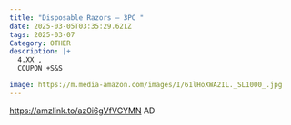 ```yaml
---
title: "Disposable Razors – 3PC "
date: 2025-03-05T03:35:29.621Z
tags: 2025-03-07
Category: OTHER
description: |+
  4.XX ,
  COUPON +S&S

image: https://m.media-amazon.com/images/I/61lHoXWA2IL._SL1000_.jpg
---
```

https://amzlink.to/az0i6gVfVGYMN       AD